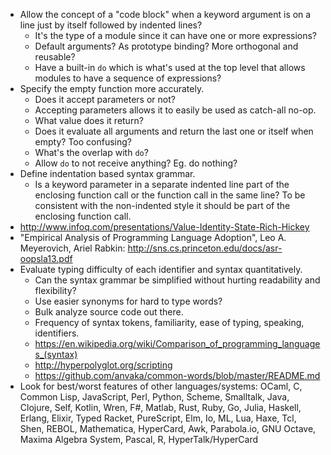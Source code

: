 - Allow the concept of a "code block" when a keyword argument is on a line just by itself followed by indented lines?
  - It's the type of a module since it can have one or more expressions?
  - Default arguments? As prototype binding? More orthogonal and reusable?
  - Have a built-in `do` which is what's used at the top level that allows modules to have a sequence of expressions?
- Specify the empty function more accurately. 
  - Does it accept parameters or not?
  - Accepting parameters allows it to easily be used as catch-all no-op.
  - What value does it return?
  - Does it evaluate all arguments and return the last one or itself when empty? Too confusing?
  - What's the overlap with `do`?
  - Allow `do` to not receive anything? Eg. do nothing?
- Define indentation based syntax grammar.
  - Is a keyword parameter in a separate indented line part of the enclosing function call or the function call in the same line? To be consistent with the non-indented style it should be part of the enclosing function call.
- http://www.infoq.com/presentations/Value-Identity-State-Rich-Hickey
- "Empirical Analysis of Programming Language Adoption", Leo A. Meyerovich, Ariel Rabkin: http://sns.cs.princeton.edu/docs/asr-oopsla13.pdf
- Evaluate typing difficulty of each identifier and syntax quantitatively.
  - Can the syntax grammar be simplified without hurting readability and flexibility?
  - Use easier synonyms for hard to type words?
  - Bulk analyze source code out there.
  - Frequency of syntax tokens, familiarity, ease of typing, speaking, identifiers.
  - https://en.wikipedia.org/wiki/Comparison_of_programming_languages_(syntax)
  - http://hyperpolyglot.org/scripting
  - https://github.com/anvaka/common-words/blob/master/README.md
- Look for best/worst features of other languages/systems: OCaml, C, Common Lisp, JavaScript, Perl, Python, Scheme, Smalltalk, Java, Clojure, Self, Kotlin, Wren, F#, Matlab, Rust, Ruby, Go, Julia, Haskell, Erlang, Elixir, Typed Racket, PureScript, Elm, Io, ML, Lua, Haxe, Tcl, Shen, REBOL, Mathematica, HyperCard, Awk, Parabola.io, GNU Octave, Maxima Algebra System, Pascal, R, HyperTalk/HyperCard
